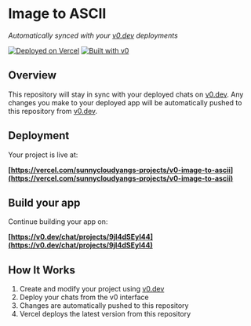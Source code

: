 # Image to ASCII

*Automatically synced with your [v0.dev](https://v0.dev) deployments*

[![Deployed on Vercel](https://img.shields.io/badge/Deployed%20on-Vercel-black?style=for-the-badge&logo=vercel)](https://vercel.com/sunnycloudyangs-projects/v0-image-to-ascii)
[![Built with v0](https://img.shields.io/badge/Built%20with-v0.dev-black?style=for-the-badge)](https://v0.dev/chat/projects/9jI4dSEyl44)

## Overview

This repository will stay in sync with your deployed chats on [v0.dev](https://v0.dev).
Any changes you make to your deployed app will be automatically pushed to this repository from [v0.dev](https://v0.dev).

## Deployment

Your project is live at:

**[https://vercel.com/sunnycloudyangs-projects/v0-image-to-ascii](https://vercel.com/sunnycloudyangs-projects/v0-image-to-ascii)**

## Build your app

Continue building your app on:

**[https://v0.dev/chat/projects/9jI4dSEyl44](https://v0.dev/chat/projects/9jI4dSEyl44)**

## How It Works

1. Create and modify your project using [v0.dev](https://v0.dev)
2. Deploy your chats from the v0 interface
3. Changes are automatically pushed to this repository
4. Vercel deploys the latest version from this repository